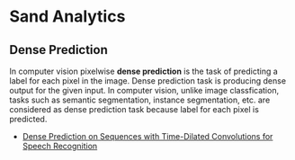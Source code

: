 # Sand Analytics

## Dense Prediction
In computer vision pixelwise **dense prediction** is the task of predicting a label for each pixel in the image. Dense prediction task is producing dense output for the given input. In computer vision, unlike image classfication, tasks such as semantic segmentation, instance segmentation, etc. are considered as dense prediction task because label for each pixel is predicted.
- [Dense Prediction on Sequences with Time-Dilated Convolutions for Speech Recognition
](https://arxiv.org/abs/1611.09288)